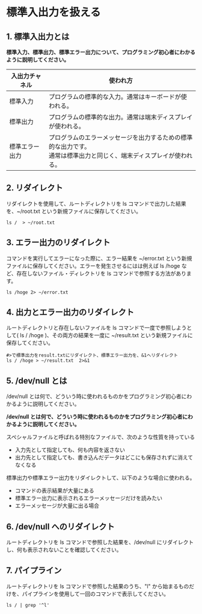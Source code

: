 # 標準入出力を扱える

## 1. 標準入出力とは

**標準入力、標準出力、標準エラー出力について、プログラミング初心者にわかるように説明してください。**  

| 入出力チャネル | 使われ方 |  
| ------ | ------ |  
|標準入力|プログラムの標準的な入力。通常はキーボードが使われる。|
|標準出力|プログラムの標準的な出力。通常は端末ディスプレイが使われる。|
|標準エラー出力|プログラムのエラーメッセージを出力するための標準的な出力です。<br>通常は標準出力と同じく、端末ディスプレイが使われる。| 

## 2. リダイレクト

リダイレクトを使用して、ルートディレクトリを ls コマンドで出力した結果を、~/root.txt という新規ファイルに保存してください。

```shell-session
ls /  > ~/root.txt
```
## 3. エラー出力のリダイレクト

コマンドを実行してエラーになった際に、エラー結果を ~/error.txt という新規ファイルに保存してください。エラーを発生させるにはは例えば ls /hoge など、存在しないファイル・ディレクトリを ls コマンドで参照する方法があります。

```shell-session
ls /hoge 2> ~/error.txt
```

## 4. 出力とエラー出力のリダイレクト

ルートディレクトリと存在しないファイルを ls コマンドで一度で参照しようとして( ls / /hoge )、その両方の結果を一度に ~/result.txt という新規ファイルに保存してください。

```shell-session
#>で標準出力をresult.txtにリダイレクト、標準エラー出力を、&1へリダイレクト
ls / /hoge > ~/result.txt  2>&1
```

## 5. /dev/null とは

/dev/null とは何で、どういう時に使われるものかをプログラミング初心者にわかるように説明してください。

**/dev/null とは何で、どういう時に使われるものかをプログラミング初心者にわかるように説明してください。**

スペシャルファイルと呼ばれる特別なファイルで、次のような性質を持っている
- 入力先として指定しても、何も内容を返さない
- 出力先として指定しても、書き込んだデータはどこにも保存されずに消えてなくなる

標準出力や標準エラー出力をリダイレクトして、以下のような場合に使われる。
- コマンドの表示結果が大量にある
- 標準エラー出力に表示されるエラーメッセージだけを読みたい
- エラーメッセージが大量に出る場合

## 6. /dev/null へのリダイレクト

ルートディレクトリを ls コマンドで参照した結果を、/dev/null にリダイレクトし、何も表示されないことを確認してください。

## 7. パイプライン

ルートディレクトリを ls コマンドで参照した結果のうち、"l" から始まるものだけを、パイプラインを使用して一回のコマンドで表示してください。

```shell-session
ls / | grep '^l'
```
